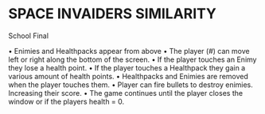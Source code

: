 # SPACE INVAIDERS SIMILARITY
School Final

•	Enimies and Healthpacks appear from above
•	The player (#) can move left or right along the bottom of the screen.
•	If the player touches an Enimy they lose a health point.
•	If the player touches a Healthpack they gain a various amount of health points.
•	Healthpacks and Enimies are removed when the player touches them.
•	Player can fire bullets to destroy enimies. Increasing their score.
•	The game continues until the player closes the window or if the players health = 0.
